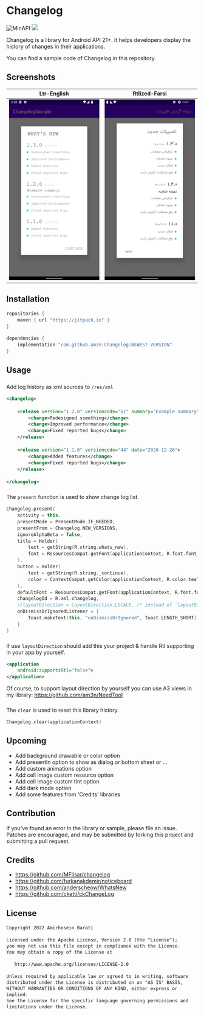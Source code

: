 # Changelog

![MinAPI](https://img.shields.io/badge/API-21%2B-blue)
[![](https://jitpack.io/v/am3n/Changelog.svg)](https://jitpack.io/#am3n/Changelog)

Changelog is a library for Android API 21+. 
It helps developers display the history of changes in their applications.

You can find a sample code of Changelog in this repository.

Screenshots
-------
|Ltr-English|Rtlized-Farsi|
|-----------|-------------|
|![ACTIVITY](art/changelog_dialog_ltr_eng.png)|![ACTIVITY](art/changelog_dialog_rtl_fa.png)|


Installation
-------
```groovy
repositories {
    maven { url "https://jitpack.io" }
}
```
```groovy
dependencies {
    implementation "com.github.am3n:Changelog:NEWEST-VERSION"
}
```


Usage
-------

###
Add log history as xml sources to `/res/xml`
```xml
<changelog>

    <release version="1.2.0" versioncode="61" summary="Example summary" date="2021-3-2">
        <change>Redesigned something</change>
        <change>Improved performance</change>
        <change>Fixed reported bugs</change>
    </release>

    <release version="1.1.0" versioncode="44" date="2020-12-26">
        <change>Added features</change>
        <change>Fixed reported bugs</change>
    </release>

</changelog>
```

###
The `present` function is used to show change log list.
```kotlin
Changelog.present(
    activity = this,
    presentMode = PresentMode.IF_NEEDED,
    presentFrom = Changelog.NEW_VERSIONS,
    ignoreAlphaBeta = false,
    title = Holder(
        text = getString(R.string.whats_new),
        font = ResourcesCompat.getFont(applicationContext, R.font.font_thin)
    ),
    button = Holder(
        text = getString(R.string._continue),
        color = ContextCompat.getColor(applicationContext, R.color.teal_700)
    ),
    defaultFont = ResourcesCompat.getFont(applicationContext, R.font.font_regular),
    changelogId = R.xml.changelog,
    //layoutDirection = LayoutDirection.LOCALE, /* instead of `layoutDirection` use `android:supportsRtl="true"` */
    onDismissOrIgnoredListener = {
        Toast.makeText(this, "onDismissOrIgnored", Toast.LENGTH_SHORT).show()
    }
)
```

###
If use `layoutDirection` should add this your project 
& handle Rtl supporting in your app by yourself.
```xml
<application
    android:supportsRtl="false">
</application>
```
Of course, to support layout direction by yourself 
you can use A3 views in my library: https://github.com/am3n/NeedTool

###
The `clear` is used to reset this library history.
```kotlin
Changelog.clear(applicationContext)
```


###
Upcoming
-------
* Add background drawable or color option
* Add presentIn option to show as dialog or bottom sheet or ...
* Add custom animations option
* Add cell image custom resource option
* Add cell image custom tint option
* Add dark mode option
* Add some features from 'Credits' libraries


Contribution
-------
If you've found an error in the library or sample, please file an issue.
Patches are encouraged, and may be submitted by forking this project and submitting a pull request.


Credits
-------
* https://github.com/MFlisar/changelog
* https://github.com/furkanakdemir/noticeboard
* https://github.com/anderscheow/WhatsNew
* https://github.com/cketti/ckChangeLog


License
-------

    Copyright 2022 Amirhosein Barati

    Licensed under the Apache License, Version 2.0 (the "License");
    you may not use this file except in compliance with the License.
    You may obtain a copy of the License at

       http://www.apache.org/licenses/LICENSE-2.0

    Unless required by applicable law or agreed to in writing, software
    distributed under the License is distributed on an "AS IS" BASIS,
    WITHOUT WARRANTIES OR CONDITIONS OF ANY KIND, either express or implied.
    See the License for the specific language governing permissions and
    limitations under the License.